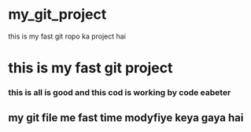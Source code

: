 # my_git_project
this is my fast git ropo ka project hai
<h1> this is my fast git project   </h1>
<h3> this is all is good and this cod is working by code eabeter </h3>
<h2> my git file me fast time modyfiye keya gaya hai<h2>